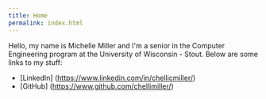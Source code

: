 ```yaml
---
title: Home
permalink: index.html
---
```


Hello, my name is Michelle Miller and I'm a senior in the Computer Engineering program at the University of Wisconsin - Stout. Below are some links to my stuff:

- [LinkedIn] (https://www.linkedin.com/in/chellicmiller/)
- [GitHub] (https://www.github.com/chellimiller/)
